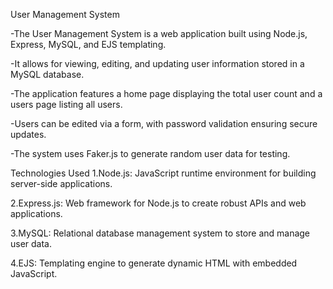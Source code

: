 User Management System

-The User Management System is a web application built using Node.js, Express, MySQL, and EJS templating.

-It allows for viewing, editing, and updating user information stored in a MySQL database.

-The application features a home page displaying the total user count and a users page listing all users. 

-Users can be edited via a form, with password validation ensuring secure updates. 

-The system uses Faker.js to generate random user data for testing.

Technologies Used
1.Node.js: JavaScript runtime environment for building server-side applications.

2.Express.js: Web framework for Node.js to create robust APIs and web applications.

3.MySQL: Relational database management system to store and manage user data.

4.EJS: Templating engine to generate dynamic HTML with embedded JavaScript.